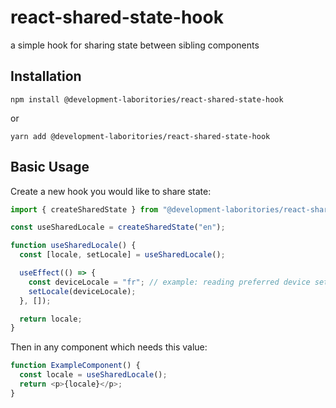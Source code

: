 # react-shared-state-hook

a simple hook for sharing state between sibling components

## Installation

```
npm install @development-laboritories/react-shared-state-hook
```

or

```
yarn add @development-laboritories/react-shared-state-hook
```

## Basic Usage

Create a new hook you would like to share state:

```ts
import { createSharedState } from "@development-laboritories/react-shared-state-hook";

const useSharedLocale = createSharedState("en");

function useSharedLocale() {
  const [locale, setLocale] = useSharedLocale();

  useEffect(() => {
    const deviceLocale = "fr"; // example: reading preferred device setting
    setLocale(deviceLocale);
  }, []);

  return locale;
}
```

Then in any component which needs this value:

```ts
function ExampleComponent() {
  const locale = useSharedLocale();
  return <p>{locale}</p>;
}
```
